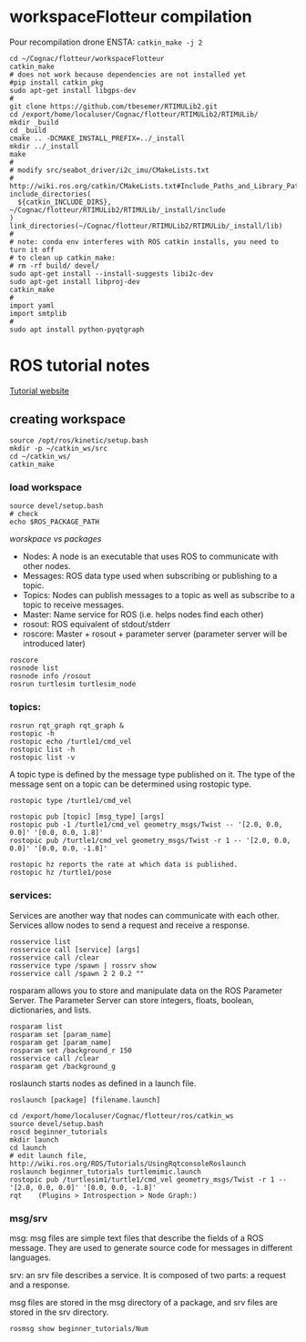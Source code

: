 
# workspaceFlotteur compilation

Pour recompilation drone ENSTA: `catkin_make -j 2`

```
cd ~/Cognac/flotteur/workspaceFlotteur
catkin_make
# does not work because dependencies are not installed yet
#pip install catkin_pkg
sudo apt-get install libgps-dev
#
git clone https://github.com/tbesemer/RTIMULib2.git
cd /export/home/localuser/Cognac/flotteur/RTIMULib2/RTIMULib/
mkdir _build
cd _build
cmake .. -DCMAKE_INSTALL_PREFIX=../_install
mkdir ../_install
make
#
# modify src/seabot_driver/i2c_imu/CMakeLists.txt
# http://wiki.ros.org/catkin/CMakeLists.txt#Include_Paths_and_Library_Paths
include_directories(
  ${catkin_INCLUDE_DIRS}, ~/Cognac/flotteur/RTIMULib2/RTIMULib/_install/include
)
link_directories(~/Cognac/flotteur/RTIMULib2/RTIMULib/_install/lib)
#
# note: conda env interferes with ROS catkin installs, you need to turn it off
# to clean up catkin_make:
# rm -rf build/ devel/
sudo apt-get install --install-suggests libi2c-dev
sudo apt-get install libproj-dev
catkin_make
#
import yaml
import smtplib
#
sudo apt install python-pyqtgraph
```


# ROS tutorial notes

[Tutorial website](http://wiki.ros.org/ROS/Tutorials)

## creating workspace

```
source /opt/ros/kinetic/setup.bash
mkdir -p ~/catkin_ws/src
cd ~/catkin_ws/
catkin_make
```

### load workspace

```
source devel/setup.bash
# check
echo $ROS_PACKAGE_PATH
```

*worskpace vs packages* 

- Nodes: A node is an executable that uses ROS to communicate with other nodes.
- Messages: ROS data type used when subscribing or publishing to a topic.
- Topics: Nodes can publish messages to a topic as well as subscribe to a topic to receive messages.
- Master: Name service for ROS (i.e. helps nodes find each other)
- rosout: ROS equivalent of stdout/stderr
- roscore: Master + rosout + parameter server (parameter server will be introduced later) 


``` 
roscore
rosnode list 
rosnode info /rosout
rosrun turtlesim turtlesim_node
```

### topics:

```
rosrun rqt_graph rqt_graph &
rostopic -h
rostopic echo /turtle1/cmd_vel
rostopic list -h
rostopic list -v
```

A topic type is defined by the message type published on it. The type of the message sent on a topic can be determined using rostopic type. 
```
rostopic type /turtle1/cmd_vel
```

```
rostopic pub [topic] [msg_type] [args]
rostopic pub -1 /turtle1/cmd_vel geometry_msgs/Twist -- '[2.0, 0.0, 0.0]' '[0.0, 0.0, 1.8]'
rostopic pub /turtle1/cmd_vel geometry_msgs/Twist -r 1 -- '[2.0, 0.0, 0.0]' '[0.0, 0.0, -1.8]'
```

```
rostopic hz reports the rate at which data is published. 
rostopic hz /turtle1/pose
```

### services:

Services are another way that nodes can communicate with each other. 
Services allow nodes to send a request and receive a response. 

```
rosservice list
rosservice call [service] [args]
rosservice call /clear
rosservice type /spawn | rossrv show
rosservice call /spawn 2 2 0.2 ""
```

rosparam allows you to store and manipulate data on the ROS Parameter Server. The Parameter Server can store integers, floats, boolean, dictionaries, and lists.

```
rosparam list
rosparam set [param_name]
rosparam get [param_name]
rosparam set /background_r 150
rosservice call /clear
rosparam get /background_g 
```

roslaunch starts nodes as defined in a launch file. 
```
roslaunch [package] [filename.launch]
```

```
cd /export/home/localuser/Cognac/flotteur/ros/catkin_ws
source devel/setup.bash
roscd beginner_tutorials
mkdir launch
cd launch
# edit launch file, http://wiki.ros.org/ROS/Tutorials/UsingRqtconsoleRoslaunch
roslaunch beginner_tutorials turtlemimic.launch
rostopic pub /turtlesim1/turtle1/cmd_vel geometry_msgs/Twist -r 1 -- '[2.0, 0.0, 0.0]' '[0.0, 0.0, -1.8]'
rqt    (Plugins > Introspection > Node Graph:)
```

### msg/srv

msg: msg files are simple text files that describe the fields of a ROS message. They are used to generate source code for messages in different languages.

srv: an srv file describes a service. It is composed of two parts: a request and a response. 

msg files are stored in the msg directory of a package, and srv files are stored in the srv directory. 

```
rosmsg show beginner_tutorials/Num
```
